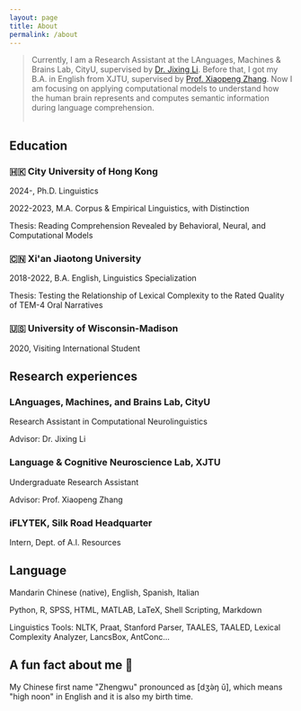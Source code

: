 ```yaml
---
layout: page
title: About
permalink: /about
---
```

> Currently, I am a Research Assistant at the LAnguages, Machines & Brains Lab, CityU, supervised by [Dr. Jixing Li](https://jixing-li.github.io/). Before that, I got my B.A. in English from XJTU, supervised by [Prof. Xiaopeng Zhang](http://gr.xjtu.edu.cn/en/web/zhangxp). Now I am focusing on applying computational models to understand how the human brain represents and computes semantic information during language comprehension.<br><br>

## Education
### 🇭🇰 City University of Hong Kong
2024-, Ph.D. Linguistics

2022-2023, M.A. Corpus & Empirical Linguistics, with Distinction

Thesis: Reading Comprehension Revealed by Behavioral, Neural, and Computational Models

### 🇨🇳 Xi'an Jiaotong University
2018-2022, B.A. English, Linguistics Specialization

Thesis: Testing the Relationship of Lexical Complexity to the Rated Quality of TEM-4 Oral Narratives

### 🇺🇸 University of Wisconsin-Madison
2020, Visiting International Student

## Research experiences
### LAnguages, Machines, and Brains Lab, CityU

Research Assistant in Computational Neurolinguistics

Advisor: Dr. Jixing Li

### Language & Cognitive Neuroscience Lab, XJTU
Undergraduate Research Assistant

Advisor: Prof. Xiaopeng Zhang

### iFLYTEK, Silk Road Headquarter
Intern, Dept. of A.I. Resources

## Language
Mandarin Chinese (native), English, Spanish, Italian

Python, R, SPSS, HTML, MATLAB, LaTeX, Shell Scripting, Markdown

Linguistics Tools: NLTK, Praat, Stanford Parser, TAALES, TAALED, Lexical Complexity Analyzer, LancsBox, AntConc...

## A fun fact about me 🥳
My Chinese first name "Zhengwu" pronounced as [dʒə̀ŋ ǔ], which means "high noon" in English and it is also my birth time.  
